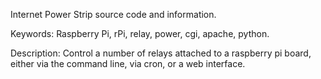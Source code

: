 Internet Power Strip source code and information.

Keywords: Raspberry Pi, rPi, relay, power, cgi, apache, python.

Description:
Control a number of relays attached to a raspberry pi board, either via
the command line, via cron, or a web interface.
